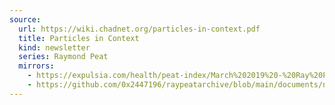 ```yaml
---
source:
  url: https://wiki.chadnet.org/particles-in-context.pdf
  title: Particles in Context
  kind: newsletter
  series: Raymond Peat
  mirrors:
    - https://expulsia.com/health/peat-index/March%202019%20-%20Ray%20Peat's%20Newsletter%20.pdf
    - https://github.com/0x2447196/raypeatarchive/blob/main/documents/newsletters/particles-in-context.txt
---
```

